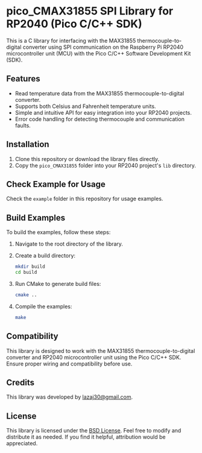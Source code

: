 # pico_CMAX31855 SPI Library for RP2040 (Pico C/C++ SDK)

This is a C library for interfacing with the MAX31855 thermocouple-to-digital converter using SPI communication on the Raspberry Pi RP2040 microcontroller unit (MCU) with the Pico C/C++ Software Development Kit (SDK).

## Features

- Read temperature data from the MAX31855 thermocouple-to-digital converter.
- Supports both Celsius and Fahrenheit temperature units.
- Simple and intuitive API for easy integration into your RP2040 projects.
- Error code handling for detecting thermocouple and communication faults.

## Installation

1. Clone this repository or download the library files directly.
2. Copy the `pico_CMAX31855` folder into your RP2040 project's `lib` directory.

## Check Example for Usage

Check the `example` folder in this repository for usage examples.

## Build Examples

To build the examples, follow these steps:

1. Navigate to the root directory of the library.
2. Create a build directory:

    ```bash
    mkdir build
    cd build
    ```

3. Run CMake to generate build files:

    ```bash
    cmake ..
    ```

4. Compile the examples:

    ```bash
    make
    ```

## Compatibility

This library is designed to work with the MAX31855 thermocouple-to-digital converter and RP2040 microcontroller unit using the Pico C/C++ SDK. Ensure proper wiring and compatibility before use.

## Credits

This library was developed by lazaj30@gmail.com.

## License

This library is licensed under the [BSD License](LICENSE). Feel free to modify and distribute it as needed. If you find it helpful, attribution would be appreciated.

